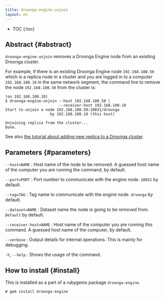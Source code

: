 ```yaml
---
title: droonga-engine-unjoin
layout: en
---
```


* TOC
{:toc}

## Abstract {#abstract}

`droonga-engine-unjoin` removes a Droonga Engine node from an existing Droonga cluster.

For example, if there is an existing Droonga Engine node `192.168.100.50` which is a replica node in a cluster and you are logged in to a computer `192.168.100.10` in the same network segment, the command line to remove the node `192.168.100.50` from the cluster is:

~~~
(on 192.168.100.10)
$ droonga-engine-unjoin --host 192.168.100.50 \
                        --receiver-host 192.168.100.10
Start to unjoin a node 192.168.100.50:10031/droonga
                    by 192.168.100.10 (this host)

Unjoining replica from the cluster...
Done.
~~~

See also [the tutorial about adding new replica to a Droonga cluster](/tutorial/add-replica/).


## Parameters {#parameters}

`--host=NAME`
: Host name of the node to be removed.
  A guessed host name of the computer you are running the command, by default.

`--port=PORT`
: Port number to communicate with the engine node.
  `10031` by default.

`--tag=TAG`
: Tag name to communicate with the engine node.
  `droonga` by default.

`--dataset=NAME`
: Dataset name the node is going to be removed from.
  `Default` by default.

`--receiver-host=NAME`
: Host name of the computer you are running this command.
  A guessed host name of the computer, by default.

`--verbose`
: Output details for internal operations.
  This is mainly for debugging.

`-h`, `--help`
: Shows the usage of the command.

## How to install {#install}

This is installed as a part of a rubygems package `droonga-engine`.

~~~
# gem install droonga-engine
~~~

